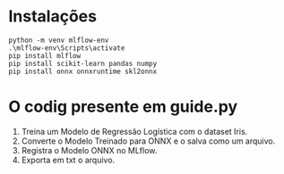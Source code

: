 # Instalações
    python -m venv mlflow-env
    .\mlflow-env\Scripts\activate
    pip install mlflow
    pip install scikit-learn pandas numpy
    pip install onnx onnxruntime skl2onnx

# O codig presente em guide.py

1. Treina um Modelo de Regressão Logística com o dataset Iris.
2. Converte o Modelo Treinado para ONNX e o salva como um arquivo.
3. Registra o Modelo ONNX no MLflow.
4. Exporta em txt o arquivo.